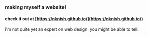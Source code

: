 ### making myself a website!

#### check it out at [https://nknish.github.io/](https://nknish.github.io/)

i'm not quite yet an expert on web design. you might be able to tell.
